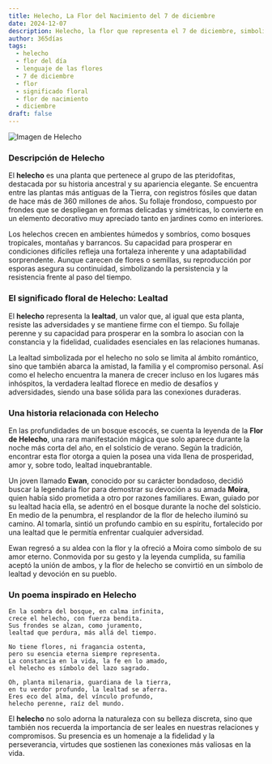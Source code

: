 ```yaml
---
title: Helecho, La Flor del Nacimiento del 7 de diciembre
date: 2024-12-07
description: Helecho, la flor que representa el 7 de diciembre, simboliza Lealtad. Descubre su fascinante historia, significado en el lenguaje de las flores y una poesía que celebra su belleza.
author: 365días
tags:
  - helecho
  - flor del día
  - lenguaje de las flores
  - 7 de diciembre
  - flor
  - significado floral
  - flor de nacimiento
  - diciembre
draft: false
---
```



![Imagen de Helecho](https://cdn.pixabay.com/photo/2019/05/06/19/13/green-4183977_640.jpg#center)


### Descripción de Helecho

El **helecho** es una planta que pertenece al grupo de las pteridofitas, destacada por su historia ancestral y su apariencia elegante. Se encuentra entre las plantas más antiguas de la Tierra, con registros fósiles que datan de hace más de 360 millones de años. Su follaje frondoso, compuesto por frondes que se despliegan en formas delicadas y simétricas, lo convierte en un elemento decorativo muy apreciado tanto en jardines como en interiores.

Los helechos crecen en ambientes húmedos y sombríos, como bosques tropicales, montañas y barrancos. Su capacidad para prosperar en condiciones difíciles refleja una fortaleza inherente y una adaptabilidad sorprendente. Aunque carecen de flores o semillas, su reproducción por esporas asegura su continuidad, simbolizando la persistencia y la resistencia frente al paso del tiempo.

### El significado floral de Helecho: Lealtad

El **helecho** representa la **lealtad**, un valor que, al igual que esta planta, resiste las adversidades y se mantiene firme con el tiempo. Su follaje perenne y su capacidad para prosperar en la sombra lo asocian con la constancia y la fidelidad, cualidades esenciales en las relaciones humanas.

La lealtad simbolizada por el helecho no solo se limita al ámbito romántico, sino que también abarca la amistad, la familia y el compromiso personal. Así como el helecho encuentra la manera de crecer incluso en los lugares más inhóspitos, la verdadera lealtad florece en medio de desafíos y adversidades, siendo una base sólida para las conexiones duraderas.

### Una historia relacionada con Helecho

En las profundidades de un bosque escocés, se cuenta la leyenda de la **Flor de Helecho**, una rara manifestación mágica que solo aparece durante la noche más corta del año, en el solsticio de verano. Según la tradición, encontrar esta flor otorga a quien la posea una vida llena de prosperidad, amor y, sobre todo, lealtad inquebrantable.

Un joven llamado **Ewan**, conocido por su carácter bondadoso, decidió buscar la legendaria flor para demostrar su devoción a su amada **Moira**, quien había sido prometida a otro por razones familiares. Ewan, guiado por su lealtad hacia ella, se adentró en el bosque durante la noche del solsticio. En medio de la penumbra, el resplandor de la flor de helecho iluminó su camino. Al tomarla, sintió un profundo cambio en su espíritu, fortalecido por una lealtad que le permitía enfrentar cualquier adversidad.

Ewan regresó a su aldea con la flor y la ofreció a Moira como símbolo de su amor eterno. Conmovida por su gesto y la leyenda cumplida, su familia aceptó la unión de ambos, y la flor de helecho se convirtió en un símbolo de lealtad y devoción en su pueblo.

### Un poema inspirado en Helecho

```
En la sombra del bosque, en calma infinita,  
crece el helecho, con fuerza bendita.  
Sus frondes se alzan, como juramento,  
lealtad que perdura, más allá del tiempo.

No tiene flores, ni fragancia ostenta,  
pero su esencia eterna siempre representa.  
La constancia en la vida, la fe en lo amado,  
el helecho es símbolo del lazo sagrado.

Oh, planta milenaria, guardiana de la tierra,  
en tu verdor profundo, la lealtad se aferra.  
Eres eco del alma, del vínculo profundo,  
helecho perenne, raíz del mundo.
```

El **helecho** no solo adorna la naturaleza con su belleza discreta, sino que también nos recuerda la importancia de ser leales en nuestras relaciones y compromisos. Su presencia es un homenaje a la fidelidad y la perseverancia, virtudes que sostienen las conexiones más valiosas en la vida.

